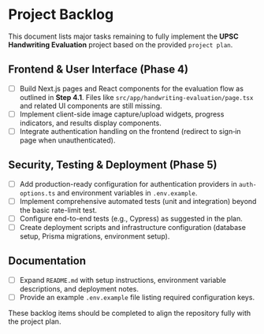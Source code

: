 # Project Backlog

This document lists major tasks remaining to fully implement the **UPSC Handwriting Evaluation** project based on the provided `project plan`.

## Frontend & User Interface (Phase 4)
- [ ] Build Next.js pages and React components for the evaluation flow as outlined in **Step 4.1**. Files like `src/app/handwriting-evaluation/page.tsx` and related UI components are still missing.
- [ ] Implement client-side image capture/upload widgets, progress indicators, and results display components.
- [ ] Integrate authentication handling on the frontend (redirect to sign‑in page when unauthenticated).

## Security, Testing & Deployment (Phase 5)
- [ ] Add production-ready configuration for authentication providers in `auth-options.ts` and environment variables in `.env.example`.
- [ ] Implement comprehensive automated tests (unit and integration) beyond the basic rate-limit test.
- [ ] Configure end-to-end tests (e.g., Cypress) as suggested in the plan.
- [ ] Create deployment scripts and infrastructure configuration (database setup, Prisma migrations, environment setup).

## Documentation
- [ ] Expand `README.md` with setup instructions, environment variable descriptions, and deployment notes.
- [ ] Provide an example `.env.example` file listing required configuration keys.

These backlog items should be completed to align the repository fully with the project plan.

